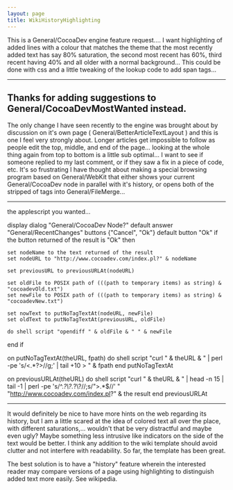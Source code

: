 ```yaml
---
layout: page
title: WikiHistoryHighlighting
---
```


This is a General/CocoaDev engine feature request.... I want highlighting of added lines with a colour that matches the theme that the most recently added text has say 80% saturation, the second most recent has 60%, third recent having 40%  and all older with a normal background...  This could be done with css and a little tweaking of the lookup code to add span tags...

----
Thanks for adding suggestions to General/CocoaDevMostWanted instead.
----
The only change I have seen recently to the engine was brought about by discussion on it's own page ( General/BetterArticleTextLayout ) and this is one I feel very strongly about.  Longer articles get impossible to follow as people edit the top, middle, and end of the page... looking at the whole thing again from top to bottom is a little sub optimal...  I want to see if someone replied to my last comment, or if they saw a fix in a piece of code, etc. It's so frustrating I have thought about making a special browsing program based on General/WebKit that either shows your current General/CocoaDev node in parallel with it's history, or opens both of the stripped of tags into General/FileMerge...

----

the applescript you wanted...

    
display dialog "General/CocoaDev Node?" default answer "General/RecentChanges" buttons {"Cancel", "Ok"} default button "Ok"
if the button returned of the result is "Ok" then
	
	set nodeName to the text returned of the result
	set nodeURL to "http://www.cocoadev.com/index.pl?" & nodeName
	
	set previousURL to previousURLAt(nodeURL)
	
	set oldFile to POSIX path of (((path to temporary items) as string) & "cocoadevOld.txt")
	set newFile to POSIX path of (((path to temporary items) as string) & "cocoadevNew.txt")
	
	set nowText to putNoTagTextAt(nodeURL, newFile)
	set oldText to putNoTagTextAt(previousURL, oldFile)
	
	do shell script "opendiff " & oldFile & " " & newFile
	
end if

on putNoTagTextAt(theURL, fpath)
	do shell script "curl " & theURL & " | perl -pe 's/<.*?>//g;' | tail +10 > " & fpath
end putNoTagTextAt

on previousURLAt(theURL)
	do shell script "curl " & theURL & " | head -n 15 | tail -1 | perl -pe 's/^.*?\\?.*?\\?//;s/\">.*$//' "
	"http://www.cocoadev.com/index.pl?" & the result
end previousURLAt


----
It would definitely be nice to have more hints on the web regarding its history, but I am a little scared at the idea of colored text all over the place, with different saturations,... wouldn't that be very distractful and maybe even ugly? Maybe something less intrusive like indicators on the side of the text would be better. I think any addition to the wiki template should avoid clutter and not interfere with readability. So far, the template has been great.

The best solution is to have a "history" feature wherein the interested reader may compare versions of a page using highlighting to distinguish added text more easily. See wikipedia.
